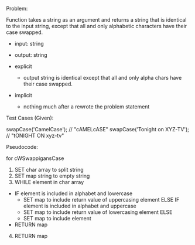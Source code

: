 Problem:

Function takes a string as an argument and returns a string that is identical to the input string, except that all and only alphabetic characters have their case swapped.

- input: string
- output: string

- explicit
  - output string is identical except that all and only alpha chars have their case swapped.

- implicit
  - nothing much after a rewrote the problem statement

Test Cases (Given):

swapCase('CamelCase');              // "cAMELcASE"
swapCase('Tonight on XYZ-TV');      // "tONIGHT ON xyz-tv"

Pseudocode:

for cWSwappigansCase
1. SET char array to split string
2. SET map string to empty string
3. WHILE element in char array
  - IF element is included in alphabet and lowercase
    - SET map to include return value of uppercasing element
    ELSE IF element is included in alphabet and uppercase
    - SET map to include return value of lowercasing element
    ELSE
    - SET map to include element
  - RETURN map
4. RETURN map
